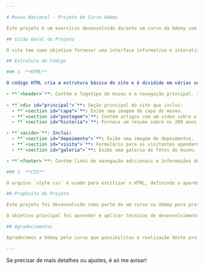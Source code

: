 ```yaml
---

# Museu Nacional - Projeto de Curso Udemy

Este projeto é um exercício desenvolvido durante um curso da Udemy com o objetivo de aprimorar habilidades em HTML e CSS. O projeto consiste em um site para o "Museu Nacional", apresentando informações sobre o museu, exposições, vídeos, mapas, e uma galeria de fotos.

## Visão Geral do Projeto

O site tem como objetivo fornecer uma interface informativa e interativa para visitantes do Museu Nacional. A estrutura do site é composta por diversas seções que são explicadas a seguir.

## Estrutura do Código

### 1. **HTML**

O código HTML cria a estrutura básica do site e é dividido em várias seções principais:

- **`<header>`**: Contém o logotipo do museu e a navegação principal. Inclui links para as diferentes seções do site, como Home, Exposições, Pesquisa, Acervo, Vídeos, e Fotos.
  
- **`<div id="principal">`**: Seção principal do site que inclui:
  - **`<section id="capa">`**: Exibe uma imagem de capa do museu.
  - **`<section id="postagem">`**: Contém artigos com um vídeo sobre o museu, um mapa com a localização do museu, e uma lista de exposições em destaque.
  - **`<section id="historia">`**: Fornece um resumo sobre os 200 anos de história do museu.

- **`<aside>`**: Inclui:
  - **`<section id="depoimento">`**: Exibe uma imagem de depoimentos.
  - **`<section id="visita">`**: Formulário para os visitantes agendarem uma visita ao museu.
  - **`<section id="galeria">`**: Exibe uma galeria de fotos do museu.

- **`<footer>`**: Contém links de navegação adicionais e informações de direitos autorais.

### 2. **CSS**

O arquivo `style.css` é usado para estilizar o HTML, definindo a aparência e o layout do site. Embora o arquivo CSS não esteja incluído aqui, ele é essencial para garantir que o site tenha um design atraente e responsivo.

## Propósito do Projeto

Este projeto foi desenvolvido como parte de um curso na Udemy para praticar e aprimorar habilidades em desenvolvimento web. Ele demonstra a aplicação de conceitos básicos de HTML e CSS em um projeto prático, com a criação de uma página web completa e funcional.

O objetivo principal foi aprender e aplicar técnicas de desenvolvimento web, criar uma estrutura de página clara e funcional, e utilizar elementos interativos como formulários e embeds de vídeos e mapas.

## Agradecimentos

Agradecemos a Udemy pelo curso que possibilitou a realização deste projeto e forneceu o conhecimento necessário para seu desenvolvimento.

---
```


Se precisar de mais detalhes ou ajustes, é só me avisar!
